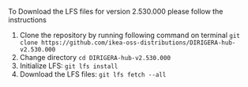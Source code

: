 To Download the LFS files for version 2.530.000 please follow the instructions

1. Clone the repository by running following command on terminal `git clone https://github.com/ikea-oss-distributions/DIRIGERA-hub-v2.530.000`
2. Change directory `cd DIRIGERA-hub-v2.530.000`
3. Initialize LFS: `git lfs install`
4. Download the LFS files: `git lfs fetch --all`
